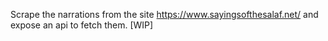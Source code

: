 Scrape the narrations from the site https://www.sayingsofthesalaf.net/ and expose an api to fetch them. [WIP]